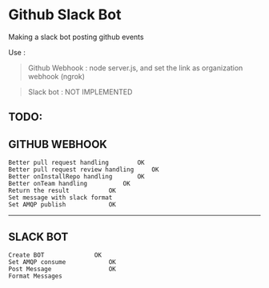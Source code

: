 # Github Slack Bot

Making a slack bot posting github events

Use : 

> Github Webhook : node server.js, and set the link as organization webhook (ngrok)

> Slack bot : NOT IMPLEMENTED



TODO:
---------------------

GITHUB WEBHOOK
---------------------
	Better pull request handling		OK
	Better pull request review handling 	OK
	Better onInstallRepo handling 		OK
	Better onTeam handling 			OK
	Return the result 			OK
	Set message with slack format
	Set AMQP publish			OK
---------------------
SLACK BOT
---------------------
	Create BOT				OK
	Set AMQP consume			OK
	Post Message				OK
	Format Messages